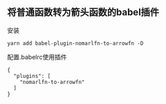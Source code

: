 ## 将普通函数转为箭头函数的babel插件
安装
```
yarn add babel-plugin-nomarlfn-to-arrowfn -D
```
配置.babelrc使用插件
```
{
  "plugins": [
    "nomarlfn-to-arrowfn"
  ]
}
```